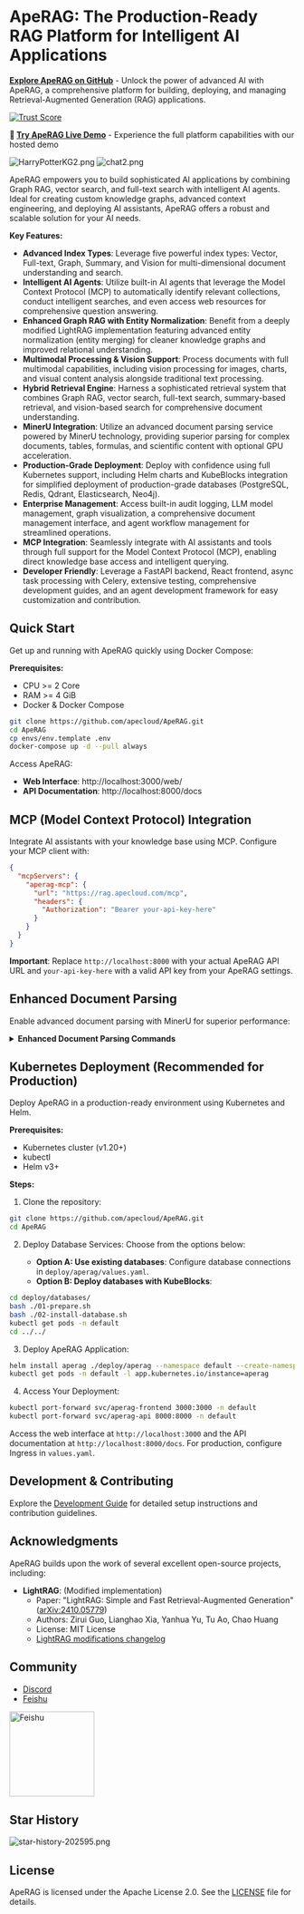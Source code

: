 # ApeRAG: The Production-Ready RAG Platform for Intelligent AI Applications

**[Explore ApeRAG on GitHub](https://github.com/apecloud/ApeRAG)** - Unlock the power of advanced AI with ApeRAG, a comprehensive platform for building, deploying, and managing Retrieval-Augmented Generation (RAG) applications.

[![Trust Score](https://archestra.ai/mcp-catalog/api/badge/quality/apecloud/ApeRAG)](https://archestra.ai/mcp-catalog/apecloud__aperag)

**🚀 [Try ApeRAG Live Demo](https://rag.apecloud.com/)** - Experience the full platform capabilities with our hosted demo

![HarryPotterKG2.png](docs%2Fimages%2FHarryPotterKG2.png)
![chat2.png](docs%2Fimages%2Fchat2.png)

ApeRAG empowers you to build sophisticated AI applications by combining Graph RAG, vector search, and full-text search with intelligent AI agents. Ideal for creating custom knowledge graphs, advanced context engineering, and deploying AI assistants, ApeRAG offers a robust and scalable solution for your AI needs.

**Key Features:**

*   **Advanced Index Types**: Leverage five powerful index types: Vector, Full-text, Graph, Summary, and Vision for multi-dimensional document understanding and search.
*   **Intelligent AI Agents**: Utilize built-in AI agents that leverage the Model Context Protocol (MCP) to automatically identify relevant collections, conduct intelligent searches, and even access web resources for comprehensive question answering.
*   **Enhanced Graph RAG with Entity Normalization**: Benefit from a deeply modified LightRAG implementation featuring advanced entity normalization (entity merging) for cleaner knowledge graphs and improved relational understanding.
*   **Multimodal Processing & Vision Support**: Process documents with full multimodal capabilities, including vision processing for images, charts, and visual content analysis alongside traditional text processing.
*   **Hybrid Retrieval Engine**: Harness a sophisticated retrieval system that combines Graph RAG, vector search, full-text search, summary-based retrieval, and vision-based search for comprehensive document understanding.
*   **MinerU Integration**: Utilize an advanced document parsing service powered by MinerU technology, providing superior parsing for complex documents, tables, formulas, and scientific content with optional GPU acceleration.
*   **Production-Grade Deployment**: Deploy with confidence using full Kubernetes support, including Helm charts and KubeBlocks integration for simplified deployment of production-grade databases (PostgreSQL, Redis, Qdrant, Elasticsearch, Neo4j).
*   **Enterprise Management**: Access built-in audit logging, LLM model management, graph visualization, a comprehensive document management interface, and agent workflow management for streamlined operations.
*   **MCP Integration**: Seamlessly integrate with AI assistants and tools through full support for the Model Context Protocol (MCP), enabling direct knowledge base access and intelligent querying.
*   **Developer Friendly**: Leverage a FastAPI backend, React frontend, async task processing with Celery, extensive testing, comprehensive development guides, and an agent development framework for easy customization and contribution.

## Quick Start

Get up and running with ApeRAG quickly using Docker Compose:

**Prerequisites:**

*   CPU >= 2 Core
*   RAM >= 4 GiB
*   Docker & Docker Compose

```bash
git clone https://github.com/apecloud/ApeRAG.git
cd ApeRAG
cp envs/env.template .env
docker-compose up -d --pull always
```

Access ApeRAG:

*   **Web Interface**: http://localhost:3000/web/
*   **API Documentation**: http://localhost:8000/docs

## MCP (Model Context Protocol) Integration

Integrate AI assistants with your knowledge base using MCP. Configure your MCP client with:

```json
{
  "mcpServers": {
    "aperag-mcp": {
      "url": "https://rag.apecloud.com/mcp",
      "headers": {
        "Authorization": "Bearer your-api-key-here"
      }
    }
  }
}
```

**Important**: Replace `http://localhost:8000` with your actual ApeRAG API URL and `your-api-key-here` with a valid API key from your ApeRAG settings.

## Enhanced Document Parsing

Enable advanced document parsing with MinerU for superior performance:

<details>
<summary><strong>Enhanced Document Parsing Commands</strong></summary>

```bash
# Enable advanced document parsing service
DOCRAY_HOST=http://aperag-docray:8639 docker compose --profile docray up -d

# Enable advanced parsing with GPU acceleration 
DOCRAY_HOST=http://aperag-docray-gpu:8639 docker compose --profile docray-gpu up -d
```

Or use the Makefile shortcuts:
```bash
# Enable advanced document parsing service
make compose-up WITH_DOCRAY=1

# Enable advanced parsing with GPU acceleration (recommended)
make compose-up WITH_DOCRAY=1 WITH_GPU=1
```

</details>

## Kubernetes Deployment (Recommended for Production)

Deploy ApeRAG in a production-ready environment using Kubernetes and Helm.

**Prerequisites:**

*   Kubernetes cluster (v1.20+)
*   kubectl
*   Helm v3+

**Steps:**

1.  Clone the repository:

```bash
git clone https://github.com/apecloud/ApeRAG.git
cd ApeRAG
```

2.  Deploy Database Services: Choose from the options below:

    *   **Option A: Use existing databases**: Configure database connections in `deploy/aperag/values.yaml`.
    *   **Option B: Deploy databases with KubeBlocks**:

```bash
cd deploy/databases/
bash ./01-prepare.sh
bash ./02-install-database.sh
kubectl get pods -n default
cd ../../
```

3.  Deploy ApeRAG Application:

```bash
helm install aperag ./deploy/aperag --namespace default --create-namespace
kubectl get pods -n default -l app.kubernetes.io/instance=aperag
```

4.  Access Your Deployment:

```bash
kubectl port-forward svc/aperag-frontend 3000:3000 -n default
kubectl port-forward svc/aperag-api 8000:8000 -n default
```

Access the web interface at `http://localhost:3000` and the API documentation at `http://localhost:8000/docs`.  For production, configure Ingress in `values.yaml`.

## Development & Contributing

Explore the [Development Guide](./docs/development-guide.md) for detailed setup instructions and contribution guidelines.

## Acknowledgments

ApeRAG builds upon the work of several excellent open-source projects, including:

*   **LightRAG**: (Modified implementation)
    *   Paper: "LightRAG: Simple and Fast Retrieval-Augmented Generation" ([arXiv:2410.05779](https://arxiv.org/abs/2410.05779))
    *   Authors: Zirui Guo, Lianghao Xia, Yanhua Yu, Tu Ao, Chao Huang
    *   License: MIT License
    *   [LightRAG modifications changelog](./aperag/graph/changelog.md)

## Community

*   [Discord](https://discord.gg/FsKpXukFuB)
*   [Feishu](docs%2Fimages%2Ffeishu-qr-code.png)
<img src="docs/images/feishu-qr-code.png" alt="Feishu" width="150"/>

## Star History

![star-history-202595.png](docs%2Fimages%2Fstar-history-202595.png)

## License

ApeRAG is licensed under the Apache License 2.0. See the [LICENSE](./LICENSE) file for details.